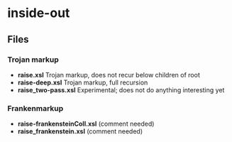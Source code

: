 # inside-out

## Files

### Trojan markup

* **raise.xsl** Trojan markup, does not recur below children of root
* **raise-deep.xsl** Trojan markup, full recursion
* **raise_two-pass.xsl** Experimental; does not do anything interesting yet

### Frankenmarkup

* **raise-frankensteinColl.xsl** (comment needed)
* **raise_frankenstein.xsl** (comment needed)
